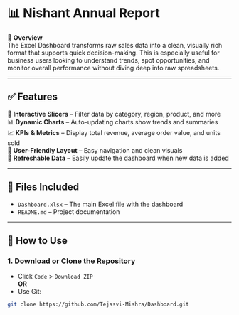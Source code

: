 # 📊 Nishant Annual Report

🧾 **Overview**  
The Excel Dashboard transforms raw sales data into a clean, visually rich format that supports quick decision-making. This is especially useful for business users looking to understand trends, spot opportunities, and monitor overall performance without diving deep into raw spreadsheets.

---

## ✅ Features

📌 **Interactive Slicers** – Filter data by category, region, product, and more  
📊 **Dynamic Charts** – Auto-updating charts show trends and summaries  
📈 **KPIs & Metrics** – Display total revenue, average order value, and units sold  
🧩 **User-Friendly Layout** – Easy navigation and clean visuals  
🔄 **Refreshable Data** – Easily update the dashboard when new data is added  

---

## 📁 Files Included

- `Dashboard.xlsx` – The main Excel file with the dashboard  
- `README.md` – Project documentation  

---

## 🚀 How to Use

### 1. Download or Clone the Repository
- Click `Code` > `Download ZIP`  
**OR**  
- Use Git:
```bash
git clone https://github.com/Tejasvi-Mishra/Dashboard.git
